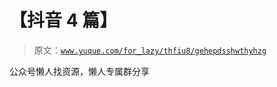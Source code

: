 # 【抖音 4 篇】

> 原文：[`www.yuque.com/for_lazy/thfiu8/gehepdsshwthyhzg`](https://www.yuque.com/for_lazy/thfiu8/gehepdsshwthyhzg)

<ne-p id="ua31c7778" data-lake-id="ua31c7778"><ne-text id="u5d699838">公众号懒人找资源，懒人专属群分享</ne-text></ne-p>